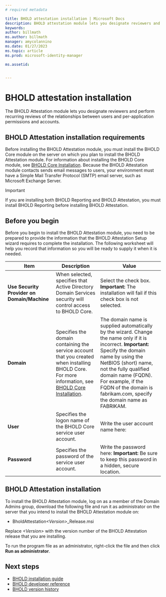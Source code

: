 ```yaml
---
# required metadata

title: BHOLD attestation installation | Microsoft Docs
description: BHOLD attestation module lets you designate reviewers and perform reviews
keywords:
author: billmath
ms.author: billmath
manager: amycolannino
ms.date: 01/27/2023
ms.topic: article
ms.prod: microsoft-identity-manager

ms.assetid:


---
```


# BHOLD attestation installation

The BHOLD Attestation module lets you designate reviewers and perform recurring reviews of the relationships between users and per-application permissions and accounts.

## BHOLD Attestation installation requirements

Before installing the BHOLD Attestation module, you must install the BHOLD Core module on the server on which you plan to install the BHOLD Attestation module. For information about installing the BHOLD Core module, see [BHOLD Core Installation](https://technet.microsoft.com/library/jj134095(v=ws.10).aspx). Because the BHOLD Attestation module contacts sends email messages to users, your environment must have a Simple Mail Transfer Protocol (SMTP) email server, such as Microsoft Exchange Server.

> [!IMPORTANT]
> If you are installing both BHOLD Reporting and BHOLD Attestation, you must install BHOLD Reporting before installing BHOLD Attestation.

## Before you begin

Before you begin to install the BHOLD Attestation module, you need to be prepared to provide the information that the BHOLD Attestation Setup wizard requires to complete the installation. The following worksheet will help you record that information so you will be ready to supply it when it is needed.

| **Item**                                    | **Description**                                                                                                                                                                                                           | **Value**                                                                                                                                                                                                                                                                                                            |
|---------------------------------------------|---------------------------------------------------------------------------------------------------------------------------------------------------------------------------------------------------------------------------|----------------------------------------------------------------------------------------------------------------------------------------------------------------------------------------------------------------------------------------------------------------------------------------------------------------------|
| **Use Security Provider on Domain/Machine** | When selected, specifies that Active Directory Domain Services security will control access to BHOLD Core.                                                                                                                | Select the check box. **Important:** The installation will fail if this check box is not selected.                                                                                                                                                                                                                   |
| **Domain**                                  | Specifies the domain containing the service account that you created when installing BHOLD Core. For more information, see [BHOLD Core Installation](https://technet.microsoft.com/library/jj134095(v=ws.10).aspx). | The domain name is supplied automatically by the wizard. Change the name only if it is incorrect. **Important:** Specify the domain name by using the NetBIOS (short) name, not the fully qualified domain name (FQDN). For example, if the FQDN of the domain is fabrikam.com, specify the domain name as FABRIKAM. |
| **User**                                    | Specifies the logon name of the BHOLD Core service user account.                                                                                                                                                          | Write the user account name here:                                                                                                                                                                                                                                                                                    |
| **Password**                                | Specifies the password of the service user account.                                                                                                                                                                       | Write the password here: **Important:** Be sure to keep this password in a hidden, secure location.                                                                                                                                                                                                                  |

## BHOLD Attestation installation

To install the BHOLD Attestation module, log on as a member of the Domain Admins group, download the following file and run it as administrator on the server that you intend to install the BHOLD Attestation module on:

- BholdAttestation<em>\<Version\></em>\_Release.msi

Replace *\<Version\>* with the version number of the BHOLD Attestation release that you are installing.

To run the program file as an administrator, right-click the file and then click **Run as administrator**.

## Next steps

- [BHOLD installation guide](bhold-installation-guide.md)
- [BHOLD developer reference](../reference/mim2016-bhold-developer-reference.md)
- [BHOLD version history](../reference/version-bhold-history.md)
